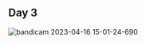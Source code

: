 ## Day 3



![bandicam 2023-04-16 15-01-24-690](https://user-images.githubusercontent.com/78925756/232313208-3c23130e-9971-4bcc-968f-bbec1947b87d.jpg)
